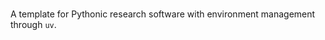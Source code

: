 # <project name>

A template for Pythonic research software with environment management through `uv`.
